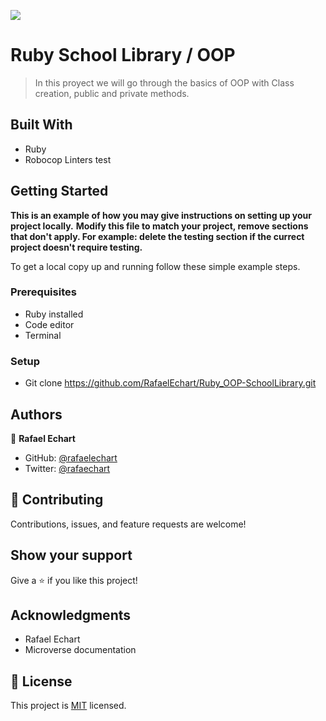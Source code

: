 ![](https://img.shields.io/badge/Microverse-blueviolet)

# Ruby School Library / OOP

> In this proyect we will go through the basics of OOP with Class creation, public and private methods.

## Built With

- Ruby
- Robocop Linters test


## Getting Started

**This is an example of how you may give instructions on setting up your project locally.**
**Modify this file to match your project, remove sections that don't apply. For example: delete the testing section if the currect project doesn't require testing.**


To get a local copy up and running follow these simple example steps.

### Prerequisites

- Ruby installed
- Code editor
- Terminal

### Setup

- Git clone https://github.com/RafaelEchart/Ruby_OOP-SchoolLibrary.git


## Authors

👤 **Rafael Echart**

- GitHub: [@rafaelechart](https://github.com/rafaelechart)
- Twitter: [@rafaechart](https://twitter.com/rafaechart)


## 🤝 Contributing

Contributions, issues, and feature requests are welcome!


## Show your support

Give a ⭐️ if you like this project!

## Acknowledgments

- Rafael Echart
- Microverse documentation

## 📝 License

This project is [MIT](./MIT.md) licensed.
